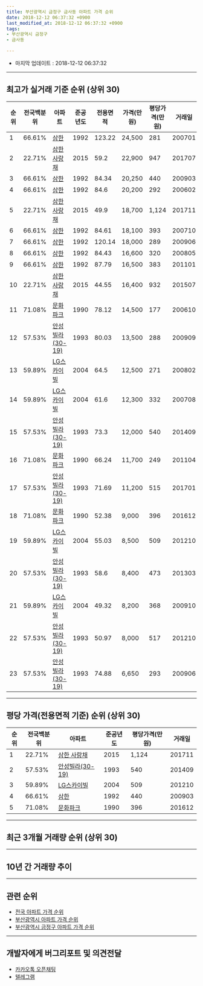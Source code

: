 ```yaml
---
title: 부산광역시 금정구 금사동 아파트 가격 순위
date: 2018-12-12 06:37:32 +0900
last_modified_at: 2018-12-12 06:37:32 +0900
tags:
- 부산광역시 금정구
- 금사동

---
```


* 마지막 업데이트 : 2018-12-12 06:37:32

---

## 최고가 실거래 기준 순위 (상위 30)


|순위|전국백분위|아파트|준공년도|전용면적|가격(만원)|평당가격(만원)|거래일|
|---|---|---|---|---|---|---|---|
|1|66.61%|[삼한](https://search.naver.com/search.naver?query=%EB%B6%80%EC%82%B0%EA%B4%91%EC%97%AD%EC%8B%9C+%EA%B8%88%EC%A0%95%EA%B5%AC+%EA%B8%88%EC%82%AC%EB%8F%99+%EC%82%BC%ED%95%9C)|1992|123.22|24,500|281|200701|
|2|22.71%|[삼한 사랑채](https://search.naver.com/search.naver?query=%EB%B6%80%EC%82%B0%EA%B4%91%EC%97%AD%EC%8B%9C+%EA%B8%88%EC%A0%95%EA%B5%AC+%EA%B8%88%EC%82%AC%EB%8F%99+%EC%82%BC%ED%95%9C+%EC%82%AC%EB%9E%91%EC%B1%84)|2015|59.2|22,900|947|201707|
|3|66.61%|[삼한](https://search.naver.com/search.naver?query=%EB%B6%80%EC%82%B0%EA%B4%91%EC%97%AD%EC%8B%9C+%EA%B8%88%EC%A0%95%EA%B5%AC+%EA%B8%88%EC%82%AC%EB%8F%99+%EC%82%BC%ED%95%9C)|1992|84.34|20,250|440|200903|
|4|66.61%|[삼한](https://search.naver.com/search.naver?query=%EB%B6%80%EC%82%B0%EA%B4%91%EC%97%AD%EC%8B%9C+%EA%B8%88%EC%A0%95%EA%B5%AC+%EA%B8%88%EC%82%AC%EB%8F%99+%EC%82%BC%ED%95%9C)|1992|84.6|20,200|292|200602|
|5|22.71%|[삼한 사랑채](https://search.naver.com/search.naver?query=%EB%B6%80%EC%82%B0%EA%B4%91%EC%97%AD%EC%8B%9C+%EA%B8%88%EC%A0%95%EA%B5%AC+%EA%B8%88%EC%82%AC%EB%8F%99+%EC%82%BC%ED%95%9C+%EC%82%AC%EB%9E%91%EC%B1%84)|2015|49.9|18,700|1,124|201711|
|6|66.61%|[삼한](https://search.naver.com/search.naver?query=%EB%B6%80%EC%82%B0%EA%B4%91%EC%97%AD%EC%8B%9C+%EA%B8%88%EC%A0%95%EA%B5%AC+%EA%B8%88%EC%82%AC%EB%8F%99+%EC%82%BC%ED%95%9C)|1992|84.61|18,100|393|200710|
|7|66.61%|[삼한](https://search.naver.com/search.naver?query=%EB%B6%80%EC%82%B0%EA%B4%91%EC%97%AD%EC%8B%9C+%EA%B8%88%EC%A0%95%EA%B5%AC+%EA%B8%88%EC%82%AC%EB%8F%99+%EC%82%BC%ED%95%9C)|1992|120.14|18,000|289|200906|
|8|66.61%|[삼한](https://search.naver.com/search.naver?query=%EB%B6%80%EC%82%B0%EA%B4%91%EC%97%AD%EC%8B%9C+%EA%B8%88%EC%A0%95%EA%B5%AC+%EA%B8%88%EC%82%AC%EB%8F%99+%EC%82%BC%ED%95%9C)|1992|84.43|16,600|320|200805|
|9|66.61%|[삼한](https://search.naver.com/search.naver?query=%EB%B6%80%EC%82%B0%EA%B4%91%EC%97%AD%EC%8B%9C+%EA%B8%88%EC%A0%95%EA%B5%AC+%EA%B8%88%EC%82%AC%EB%8F%99+%EC%82%BC%ED%95%9C)|1992|87.79|16,500|383|201101|
|10|22.71%|[삼한 사랑채](https://search.naver.com/search.naver?query=%EB%B6%80%EC%82%B0%EA%B4%91%EC%97%AD%EC%8B%9C+%EA%B8%88%EC%A0%95%EA%B5%AC+%EA%B8%88%EC%82%AC%EB%8F%99+%EC%82%BC%ED%95%9C+%EC%82%AC%EB%9E%91%EC%B1%84)|2015|44.55|16,400|932|201507|
|11|71.08%|[문화파크](https://search.naver.com/search.naver?query=%EB%B6%80%EC%82%B0%EA%B4%91%EC%97%AD%EC%8B%9C+%EA%B8%88%EC%A0%95%EA%B5%AC+%EA%B8%88%EC%82%AC%EB%8F%99+%EB%AC%B8%ED%99%94%ED%8C%8C%ED%81%AC)|1990|78.12|14,500|177|200610|
|12|57.53%|[안성빌라(30-19)](https://search.naver.com/search.naver?query=%EB%B6%80%EC%82%B0%EA%B4%91%EC%97%AD%EC%8B%9C+%EA%B8%88%EC%A0%95%EA%B5%AC+%EA%B8%88%EC%82%AC%EB%8F%99+%EC%95%88%EC%84%B1%EB%B9%8C%EB%9D%BC%2830-19%29)|1993|80.03|13,500|288|200909|
|13|59.89%|[LG스카이빌](https://search.naver.com/search.naver?query=%EB%B6%80%EC%82%B0%EA%B4%91%EC%97%AD%EC%8B%9C+%EA%B8%88%EC%A0%95%EA%B5%AC+%EA%B8%88%EC%82%AC%EB%8F%99+LG%EC%8A%A4%EC%B9%B4%EC%9D%B4%EB%B9%8C)|2004|64.5|12,500|271|200802|
|14|59.89%|[LG스카이빌](https://search.naver.com/search.naver?query=%EB%B6%80%EC%82%B0%EA%B4%91%EC%97%AD%EC%8B%9C+%EA%B8%88%EC%A0%95%EA%B5%AC+%EA%B8%88%EC%82%AC%EB%8F%99+LG%EC%8A%A4%EC%B9%B4%EC%9D%B4%EB%B9%8C)|2004|61.6|12,300|332|200708|
|15|57.53%|[안성빌라(30-19)](https://search.naver.com/search.naver?query=%EB%B6%80%EC%82%B0%EA%B4%91%EC%97%AD%EC%8B%9C+%EA%B8%88%EC%A0%95%EA%B5%AC+%EA%B8%88%EC%82%AC%EB%8F%99+%EC%95%88%EC%84%B1%EB%B9%8C%EB%9D%BC%2830-19%29)|1993|73.3|12,000|540|201409|
|16|71.08%|[문화파크](https://search.naver.com/search.naver?query=%EB%B6%80%EC%82%B0%EA%B4%91%EC%97%AD%EC%8B%9C+%EA%B8%88%EC%A0%95%EA%B5%AC+%EA%B8%88%EC%82%AC%EB%8F%99+%EB%AC%B8%ED%99%94%ED%8C%8C%ED%81%AC)|1990|66.24|11,700|249|201104|
|17|57.53%|[안성빌라(30-19)](https://search.naver.com/search.naver?query=%EB%B6%80%EC%82%B0%EA%B4%91%EC%97%AD%EC%8B%9C+%EA%B8%88%EC%A0%95%EA%B5%AC+%EA%B8%88%EC%82%AC%EB%8F%99+%EC%95%88%EC%84%B1%EB%B9%8C%EB%9D%BC%2830-19%29)|1993|71.69|11,200|515|201701|
|18|71.08%|[문화파크](https://search.naver.com/search.naver?query=%EB%B6%80%EC%82%B0%EA%B4%91%EC%97%AD%EC%8B%9C+%EA%B8%88%EC%A0%95%EA%B5%AC+%EA%B8%88%EC%82%AC%EB%8F%99+%EB%AC%B8%ED%99%94%ED%8C%8C%ED%81%AC)|1990|52.38|9,000|396|201612|
|19|59.89%|[LG스카이빌](https://search.naver.com/search.naver?query=%EB%B6%80%EC%82%B0%EA%B4%91%EC%97%AD%EC%8B%9C+%EA%B8%88%EC%A0%95%EA%B5%AC+%EA%B8%88%EC%82%AC%EB%8F%99+LG%EC%8A%A4%EC%B9%B4%EC%9D%B4%EB%B9%8C)|2004|55.03|8,500|509|201210|
|20|57.53%|[안성빌라(30-19)](https://search.naver.com/search.naver?query=%EB%B6%80%EC%82%B0%EA%B4%91%EC%97%AD%EC%8B%9C+%EA%B8%88%EC%A0%95%EA%B5%AC+%EA%B8%88%EC%82%AC%EB%8F%99+%EC%95%88%EC%84%B1%EB%B9%8C%EB%9D%BC%2830-19%29)|1993|58.6|8,400|473|201303|
|21|59.89%|[LG스카이빌](https://search.naver.com/search.naver?query=%EB%B6%80%EC%82%B0%EA%B4%91%EC%97%AD%EC%8B%9C+%EA%B8%88%EC%A0%95%EA%B5%AC+%EA%B8%88%EC%82%AC%EB%8F%99+LG%EC%8A%A4%EC%B9%B4%EC%9D%B4%EB%B9%8C)|2004|49.32|8,200|368|200910|
|22|57.53%|[안성빌라(30-19)](https://search.naver.com/search.naver?query=%EB%B6%80%EC%82%B0%EA%B4%91%EC%97%AD%EC%8B%9C+%EA%B8%88%EC%A0%95%EA%B5%AC+%EA%B8%88%EC%82%AC%EB%8F%99+%EC%95%88%EC%84%B1%EB%B9%8C%EB%9D%BC%2830-19%29)|1993|50.97|8,000|517|201210|
|23|57.53%|[안성빌라(30-19)](https://search.naver.com/search.naver?query=%EB%B6%80%EC%82%B0%EA%B4%91%EC%97%AD%EC%8B%9C+%EA%B8%88%EC%A0%95%EA%B5%AC+%EA%B8%88%EC%82%AC%EB%8F%99+%EC%95%88%EC%84%B1%EB%B9%8C%EB%9D%BC%2830-19%29)|1993|74.88|6,650|293|200906|


---

## 평당 가격(전용면적 기준) 순위 (상위 30)


|순위|전국백분위|아파트|준공년도|평당가격(만원)|거래일|
|---|---|---|---|---|---|
|1|22.71%|[삼한 사랑채](https://search.naver.com/search.naver?query=%EB%B6%80%EC%82%B0%EA%B4%91%EC%97%AD%EC%8B%9C+%EA%B8%88%EC%A0%95%EA%B5%AC+%EA%B8%88%EC%82%AC%EB%8F%99+%EC%82%BC%ED%95%9C+%EC%82%AC%EB%9E%91%EC%B1%84)|2015|1,124|201711|
|2|57.53%|[안성빌라(30-19)](https://search.naver.com/search.naver?query=%EB%B6%80%EC%82%B0%EA%B4%91%EC%97%AD%EC%8B%9C+%EA%B8%88%EC%A0%95%EA%B5%AC+%EA%B8%88%EC%82%AC%EB%8F%99+%EC%95%88%EC%84%B1%EB%B9%8C%EB%9D%BC%2830-19%29)|1993|540|201409|
|3|59.89%|[LG스카이빌](https://search.naver.com/search.naver?query=%EB%B6%80%EC%82%B0%EA%B4%91%EC%97%AD%EC%8B%9C+%EA%B8%88%EC%A0%95%EA%B5%AC+%EA%B8%88%EC%82%AC%EB%8F%99+LG%EC%8A%A4%EC%B9%B4%EC%9D%B4%EB%B9%8C)|2004|509|201210|
|4|66.61%|[삼한](https://search.naver.com/search.naver?query=%EB%B6%80%EC%82%B0%EA%B4%91%EC%97%AD%EC%8B%9C+%EA%B8%88%EC%A0%95%EA%B5%AC+%EA%B8%88%EC%82%AC%EB%8F%99+%EC%82%BC%ED%95%9C)|1992|440|200903|
|5|71.08%|[문화파크](https://search.naver.com/search.naver?query=%EB%B6%80%EC%82%B0%EA%B4%91%EC%97%AD%EC%8B%9C+%EA%B8%88%EC%A0%95%EA%B5%AC+%EA%B8%88%EC%82%AC%EB%8F%99+%EB%AC%B8%ED%99%94%ED%8C%8C%ED%81%AC)|1990|396|201612|


---

## 최근 3개월 거래량 순위 (상위 30)


<div style="width:100%;">
    <canvas id="deal_count_ranking" height="250"></canvas>
</div>


<script>
new Chart(document.getElementById("deal_count_ranking"), {
    type: 'horizontalBar',
    data: {
        labels: ['삼한 사랑채', '삼한', 'LG스카이빌'],
        datasets: [{
            label: '실거래 수',
            data: [4, 1, 1],
            borderColor: "rgba(255, 0, 128, 1)",
            backgroundColor: "rgba(255, 0, 128, 0.5)",
            fill: false,
        }]
    },
    options: {
        responsive: true,
        title: {
            display: true,
            text: '최근 3개월 거래량 순위'
        },
        tooltips: {
            mode: 'index',
            intersect: false,
            callbacks: {
                title: function(tooltipItems, data) {
                    return "실거래 수:";
                },
                label: function(tooltipItem, data) {
                    return data.labels[tooltipItem.index] + ": " + tooltipItem.xLabel;
                }
            }
        },
        hover: {
            mode: 'nearest',
            intersect: true
        },
        scales: {
            xAxes: [{
                display: true,
                scaleLabel: {
                    display: true,
                    labelString: '실거래 수'
                },
                ticks: {
                    suggestedMin: 0,
                }
            }],
            yAxes: [{
                display: true,
                ticks: {
                    autoSkip: false,
                    callback: function(value, index, values) {
                        if (value.length > 15)
                            return value.substr(0, 13) + "...";
                        else
                            return value;
                    }
                },
                scaleLabel: {
                    display: false,
                }
            }]
        }
    }
});

</script>


---

## 10년 간 거래량 추이


<div style="width:100%;">
    <canvas id="deal_progress" height="250"></canvas>
</div>

<script>
new Chart(document.getElementById("deal_progress"), {
    type: 'line',
    data: {
        labels: ['200812','200901','200902','200903','200904','200905','200906','200907','200908','200909','200910','200911','200912','201001','201002','201003','201004','201005','201006','201007','201008','201009','201010','201011','201012','201101','201102','201103','201104','201105','201106','201107','201108','201109','201110','201111','201112','201201','201202','201203','201204','201205','201206','201207','201208','201209','201210','201211','201212','201301','201302','201303','201304','201305','201306','201307','201308','201309','201310','201311','201312','201401','201402','201403','201404','201405','201406','201407','201408','201409','201410','201411','201412','201501','201502','201503','201504','201505','201506','201507','201508','201509','201510','201511','201512','201601','201602','201603','201604','201605','201606','201607','201608','201609','201610','201611','201612','201701','201702','201703','201704','201705','201706','201707','201708','201709','201710','201711','201712','201801','201802','201803','201804','201805','201806','201807','201808','201809','201810','201811','201812'],
        datasets: [{
            label: '실거래 수',
            pointRadius: 1,
            data: [1, 0, 0, 1, 0, 0, 3, 2, 1, 2, 1, 1, 0, 1, 0, 3, 1, 0, 1, 2, 2, 0, 2, 0, 0, 7, 3, 3, 5, 1, 0, 1, 1, 0, 1, 0, 0, 1, 3, 2, 2, 0, 3, 1, 0, 0, 3, 2, 0, 3, 2, 3, 1, 1, 5, 0, 0, 2, 0, 0, 0, 0, 0, 1, 1, 1, 1, 0, 2, 1, 1, 0, 0, 0, 1, 0, 4, 1, 1, 3, 3, 5, 2, 2, 3, 2, 3, 3, 2, 1, 4, 1, 3, 5, 5, 3, 2, 2, 5, 4, 2, 1, 2, 2, 5, 0, 3, 5, 1, 0, 3, 3, 2, 1, 0, 0, 3, 2, 2, 4, 0],
            borderColor: "rgba(255, 201, 14, 1)",
            backgroundColor: "rgba(255, 201, 14, 0.5)",
            fill: true,
        }]
    },
    options: {
        responsive: true,
        title: {
            display: true,
            text: '10년간 거래량 추이'
        },
        tooltips: {
            mode: 'index',
            intersect: false,
        },
        hover: {
            mode: 'nearest',
            intersect: true
        },
        scales: {
            xAxes: [{
                display: true,
                scaleLabel: {
                    display: true,
                    labelString: '년/월'
                }
            }],
            yAxes: [{
                display: true,
                ticks: {
                    suggestedMin: 0,
                },
                scaleLabel: {
                    display: true,
                    labelString: '실거래 수'
                }
            }]
        }
    }
});

</script>


---

## 관련 순위

- [전국 아파트 가격 순위](https://inasie.github.io/apt-ranking/전국)
- [부산광역시 아파트 가격 순위](https://inasie.github.io/apt-ranking/부산광역시)
- [부산광역시 금정구 아파트 가격 순위](https://inasie.github.io/apt-ranking/부산광역시-금정구)


---

## 개발자에게 버그리포트 및 의견전달

- [카카오톡 오픈채팅](https://open.kakao.com/o/gLJUAP4)
- [텔레그램](https://t.me/inasie)

